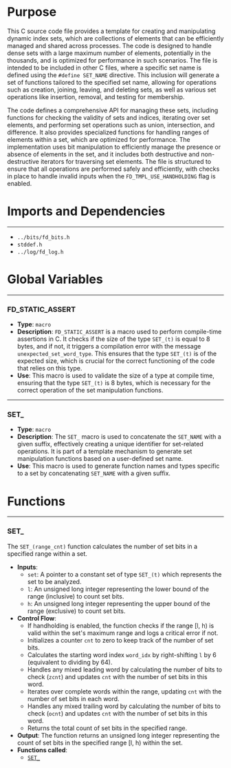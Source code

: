 # Purpose
This C source code file provides a template for creating and manipulating dynamic index sets, which are collections of elements that can be efficiently managed and shared across processes. The code is designed to handle dense sets with a large maximum number of elements, potentially in the thousands, and is optimized for performance in such scenarios. The file is intended to be included in other C files, where a specific set name is defined using the `#define SET_NAME` directive. This inclusion will generate a set of functions tailored to the specified set name, allowing for operations such as creation, joining, leaving, and deleting sets, as well as various set operations like insertion, removal, and testing for membership.

The code defines a comprehensive API for managing these sets, including functions for checking the validity of sets and indices, iterating over set elements, and performing set operations such as union, intersection, and difference. It also provides specialized functions for handling ranges of elements within a set, which are optimized for performance. The implementation uses bit manipulation to efficiently manage the presence or absence of elements in the set, and it includes both destructive and non-destructive iterators for traversing set elements. The file is structured to ensure that all operations are performed safely and efficiently, with checks in place to handle invalid inputs when the `FD_TMPL_USE_HANDHOLDING` flag is enabled.
# Imports and Dependencies

---
- `../bits/fd_bits.h`
- `stddef.h`
- `../log/fd_log.h`


# Global Variables

---
### FD\_STATIC\_ASSERT
- **Type**: `macro`
- **Description**: `FD_STATIC_ASSERT` is a macro used to perform compile-time assertions in C. It checks if the size of the type `SET_(t)` is equal to 8 bytes, and if not, it triggers a compilation error with the message `unexpected_set_word_type`. This ensures that the type `SET_(t)` is of the expected size, which is crucial for the correct functioning of the code that relies on this type.
- **Use**: This macro is used to validate the size of a type at compile time, ensuring that the type `SET_(t)` is 8 bytes, which is necessary for the correct operation of the set manipulation functions.


---
### SET\_
- **Type**: `macro`
- **Description**: The `SET_` macro is used to concatenate the `SET_NAME` with a given suffix, effectively creating a unique identifier for set-related operations. It is part of a template mechanism to generate set manipulation functions based on a user-defined set name.
- **Use**: This macro is used to generate function names and types specific to a set by concatenating `SET_NAME` with a given suffix.


# Functions

---
### SET\_<!-- {{#callable:SET_}} -->
The `SET_(range_cnt)` function calculates the number of set bits in a specified range within a set.
- **Inputs**:
    - `set`: A pointer to a constant set of type `SET_(t)` which represents the set to be analyzed.
    - `l`: An unsigned long integer representing the lower bound of the range (inclusive) to count set bits.
    - `h`: An unsigned long integer representing the upper bound of the range (exclusive) to count set bits.
- **Control Flow**:
    - If handholding is enabled, the function checks if the range [l, h) is valid within the set's maximum range and logs a critical error if not.
    - Initializes a counter `cnt` to zero to keep track of the number of set bits.
    - Calculates the starting word index `word_idx` by right-shifting `l` by 6 (equivalent to dividing by 64).
    - Handles any mixed leading word by calculating the number of bits to check (`zcnt`) and updates `cnt` with the number of set bits in this word.
    - Iterates over complete words within the range, updating `cnt` with the number of set bits in each word.
    - Handles any mixed trailing word by calculating the number of bits to check (`ocnt`) and updates `cnt` with the number of set bits in this word.
    - Returns the total count of set bits in the specified range.
- **Output**: The function returns an unsigned long integer representing the count of set bits in the specified range [l, h) within the set.
- **Functions called**:
    - [`SET_`](#SET_)


